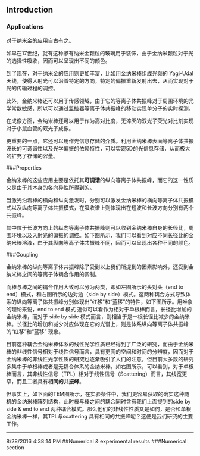 ## Introduction

### Applications

对于纳米金的应用自古有之。

如早在17世纪，就有这种掺有纳米金颗粒的玻璃用于装饰，由于金纳米颗粒对于光的选择性吸收，因而可以呈现出不同的颜色。

到了现在，对于纳米金的应用则更加丰富，比如用金纳米棒组成光频的 Yagi-Udal 天线，使得入射光可以沿着特定的方向，特定的偏振重新发射出去，从而实现对于光的传输过程的调控。

此外，金纳米棒还可以用于传感领域，由于它的等离子体共振峰对于周围环境的光学常数敏感，所以可以通过监控器等离子体共振峰的移动实现单分子的实时探测。

在成像方面，金纳米棒还可以用于作为高对比度，无淬灭的双光子荧光对比剂实现对于小鼠血管的双光子成像。

更重要的一点，它还可以用作光信息存储的介质。利用金纳米棒表面等离子体共振波长的可调谐性以及光学偏振的依赖特性，可以实现5D的光信息存储，从而极大的扩充了存储的容量。

###Properties

金纳米棒的这些应用主要是依托其**可调谐**的纵向等离子体共振峰，而它的这一性质又是由于其本身的各向异性所得到的。

当激光沿着棒的横向和纵向激发时，分别可以激发金纳米棒的横向等离子体共振模式以及纵向等离子体共振模式，在吸收谱上则体现出在短波和长波方向分别有两个共振峰。

其中位于长波方向上的纵向等离子体共振峰则可以收到金纳米棒自身的长径比，周围环境以及入射光的偏振的调控。如下图所示，我们可以看到对应不同长径比的金纳米棒溶液，由于其纵向等离子体共振峰不同，因而可以呈现出各种不同的颜色。

###Coupling

金纳米棒的纵向等离子体共振峰除了受到以上我们所提到的因素影响外，还受到金纳米棒之间的等离子体耦合作用的调制。

而棒与棒之间的耦合作用大致可以分为两类，即如左图所示的头对头（end to end）模式，和右图所示的边对边（side by side）模式。这两种耦合方式导致体系的纵向等离子体共振峰分别体现出"红移"和“蓝移”的特性，如下图所示。用唯象的理论来说，end to end  模式 近似可以看作为相对于单根棒而言，长径比增加的金纳米棒，而对于 side by side 模式而言，则相当于是一根长径比减少的金纳米棒。长径比的增加和减少对应体现在它的光谱上，则是体系纵向等离子体共振峰的“红移”和“蓝移” 现象。

目前这种耦合金纳米棒体系的线性光学性质已经得到了广泛的研究，而由于金纳米棒的非线性信号相对于线性信号而言，具有更高的空间和时间的分辨度，因而对于金纳米棒的非线性光学性质的研究也逐渐吸引了人们的注意，但目前大多数的研究多集中于单根棒或者是无耦合体系的金纳米棒。如右图所示，可以看到，对于单根棒而言，其非线性信号（TPL）相对于线性信号（Scattering）而言，其线宽更窄，而且二者具有**相同的共振峰**。

但事实上，如下面的TEM图所示，在实验条件中，我们更容易获取的确实这种随机的金纳米棒阵列结构，此时棒与棒之间的耦合同时含有我们上面提到的side by side & end to end 两种耦合模式。那么他们的非线性性质又是如何，是否和单根金纳米棒一样，其TPL与scattering 具有相同的共振峰呢？这便是我们研究的主要工作。
***
8/28/2016 4:38:14 PM 
##Numerical & experimental results
###Numerical section







